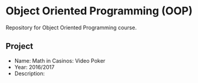 Object Oriented Programming (OOP)
====

Repository for Object Oriented Programming course.

Project
--------

- Name: Math in Casinos: Video Poker
- Year: 2016/2017
- Description: 
